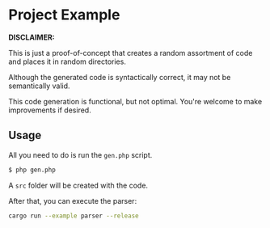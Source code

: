 # Project Example

**DISCLAIMER:**

This is just a proof-of-concept that creates a random assortment of code and places it in random directories.

Although the generated code is syntactically correct, it may not be semantically valid.

This code generation is functional, but not optimal. You're welcome to make improvements if desired.

## Usage

All you need to do is run the `gen.php` script.

```bash
$ php gen.php
```

A `src` folder will be created with the code.

After that, you can execute the parser:

```bash
cargo run --example parser --release
```
